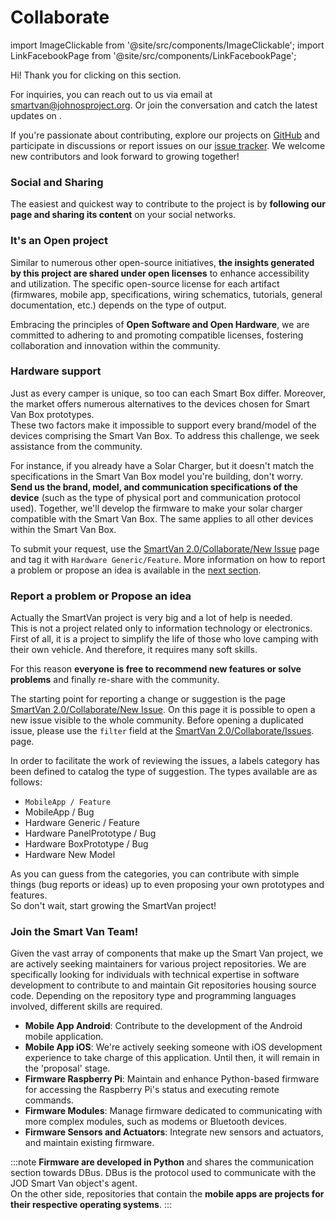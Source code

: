 # Collaborate

import ImageClickable from '@site/src/components/ImageClickable';
import LinkFacebookPage from '@site/src/components/LinkFacebookPage';

Hi! Thank you for clicking on this section.

For inquiries, you can reach out to us via email at smartvan@johnosproject.org.
Or join the conversation and catch the latest updates on <LinkFacebookPage />.

If you're passionate about contributing, explore our projects
on [GitHub](https://github.com/Smart-Van-2-0) and participate in discussions or
report issues on
our [issue tracker](https://github.com/Smart-Van-2-0/collaborate/issues/new). We
welcome new contributors and look forward to growing together!

### Social and Sharing

The easiest and quickest way to contribute to the project is by **following
our <LinkFacebookPage /> page and sharing its content** on your social networks.

### It's an Open project

Similar to numerous other open-source initiatives, **the insights generated by
this project are shared under open licenses** to enhance accessibility and
utilization. The specific open-source license for each artifact (firmwares,
mobile app, specifications, wiring schematics, tutorials, general documentation,
etc.) depends on the type of output.

Embracing the principles of **Open Software and Open Hardware**, we are committed
to adhering to and promoting compatible licenses, fostering collaboration and
innovation within the community.

### Hardware support

Just as every camper is unique, so too can each Smart Box differ. Moreover, the
market offers numerous alternatives to the devices chosen for Smart Van Box
prototypes.<br/>
These two factors make it impossible to support every brand/model of the devices
comprising the Smart Van Box. To address this challenge, we seek assistance from
the community.

For instance, if you already have a Solar Charger, but it doesn't match the
specifications in the Smart Van Box model you're building, don't worry. **Send
us the brand, model, and communication specifications of the device** (such as
the type of physical port and communication protocol used). Together, we'll
develop the firmware to make your solar charger compatible with the Smart Van
Box. The same applies to all other devices within the Smart Van Box.

To submit your request, use
the [SmartVan 2.0/Collaborate/New Issue](https://github.com/Smart-Van-2-0/collaborate/issues/new)
page and tag it with `Hardware Generic/Feature`. More information on how to
report a problem or propose an idea is available in
the [next section](#report-a-problem-or-propose-an-idea).

### Report a problem or Propose an idea

Actually the SmartVan project is very big and a lot of help is needed.<br />
This is not a project related only to information technology or electronics.
First of all, it is a project to simplify the life of those who love camping
with their own vehicle. And therefore, it requires many soft skills.

For this reason **everyone is free to recommend new features or solve problems**
and finally re-share with the community.

The starting point for reporting a change or suggestion is the
page [SmartVan 2.0/Collaborate/New Issue](https://github.com/Smart-Van-2-0/collaborate/issues/new).
On this page it is possible to open a new issue visible to the whole community.
Before opening a duplicated issue, please use the `filter` field at the [SmartVan 2.0/Collaborate/Issues](https://github.com/Smart-Van-2-0/collaborate/issues).
page.

<ImageClickable
  src="/img/collaborate/collaborate_new_issue.png"
  alt="Collaborate labels for categories"
  width="100%" />

In order to facilitate the work of reviewing the issues, a labels category has
been defined to catalog the type of suggestion. The types available are
as follows:
* `MobileApp / Feature`
* MobileApp / Bug
* Hardware Generic / Feature
* Hardware PanelPrototype / Bug
* Hardware BoxPrototype / Bug
* Hardware New Model

<ImageClickable
  src="/img/collaborate/collaborate_labels_category.png"
  alt="Collaborate labels for categories"
  width="350px"/>

As you can guess from the categories, you can contribute with simple things
(bug reports or ideas) up to even proposing your own prototypes and features.<br />
So don't wait, start growing the SmartVan project!

### Join the Smart Van Team!

Given the vast array of components that make up the Smart Van project, we are
actively seeking maintainers for various project repositories. We are
specifically looking for individuals with technical expertise in software
development to contribute to and maintain Git repositories housing source code.
Depending on the repository type and programming languages involved, different
skills are required.

* **Mobile App Android**: Contribute to the development of the Android mobile
  application.
* **Mobile App iOS**: We're actively seeking someone with iOS development
  experience to take charge of this application. Until then, it will remain in
  the 'proposal' stage.
* **Firmware Raspberry Pi**: Maintain and enhance Python-based firmware for
  accessing the Raspberry Pi's status and executing remote commands.
* **Firmware Modules**: Manage firmware dedicated to communicating with more
  complex modules, such as modems or Bluetooth devices.
* **Firmware Sensors and Actuators**: Integrate new sensors and actuators, and
  maintain existing firmware.

:::note
**Firmware are developed in Python** and shares the communication section towards
DBus. DBus is the protocol used to communicate with the JOD Smart Van object's
agent.<br/>
On the other side, repositories that contain the **mobile apps are projects for
their respective operating systems**.
:::
